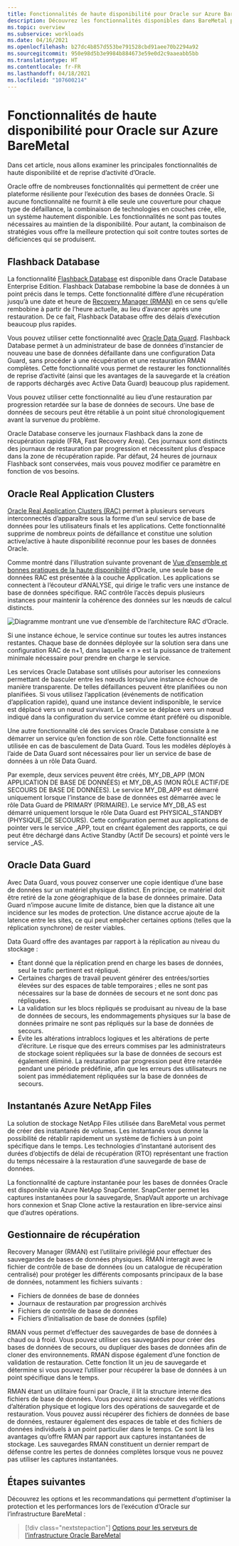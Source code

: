 ```yaml
---
title: Fonctionnalités de haute disponibilité pour Oracle sur Azure BareMetal
description: Découvrez les fonctionnalités disponibles dans BareMetal pour une base de données Oracle.
ms.topic: overview
ms.subservice: workloads
ms.date: 04/16/2021
ms.openlocfilehash: b27dc4b857d553be791528cbd91aee70b2294a92
ms.sourcegitcommit: 950e98d5b3e9984b884673e59e0d2c9aaeabb5bb
ms.translationtype: HT
ms.contentlocale: fr-FR
ms.lasthandoff: 04/18/2021
ms.locfileid: "107600214"
---
```

# <a name="high-availability-features-for-oracle-on-azure-baremetal"></a>Fonctionnalités de haute disponibilité pour Oracle sur Azure BareMetal

Dans cet article, nous allons examiner les principales fonctionnalités de haute disponibilité et de reprise d’activité d’Oracle.

Oracle offre de nombreuses fonctionnalités qui permettent de créer une plateforme résiliente pour l’exécution des bases de données Oracle. Si aucune fonctionnalité ne fournit à elle seule une couverture pour chaque type de défaillance, la combinaison de technologies en couches crée, elle, un système hautement disponible. Les fonctionnalités ne sont pas toutes nécessaires au maintien de la disponibilité. Pour autant, la combinaison de stratégies vous offre la meilleure protection qui soit contre toutes sortes de déficiences qui se produisent. 

## <a name="flashback-database"></a>Flashback Database

La fonctionnalité [Flashback Database](https://docs.oracle.com/en/database/oracle/oracle-database/21/rcmrf/FLASHBACK-DATABASE.html#GUID-584AC79A-40C5-45CA-8C63-DED3BE3A4511) est disponible dans Oracle Database Enterprise Edition. Flashback Database rembobine la base de données à un point précis dans le temps. Cette fonctionnalité diffère d’une récupération jusqu’à une date et heure de [Recovery Manager (RMAN)](https://docs.oracle.com/en/cloud/paas/db-backup-cloud/csdbb/performing-general-restore-and-recovery-operations.html) en ce sens qu’elle rembobine à partir de l’heure actuelle, au lieu d’avancer après une restauration. De ce fait, Flashback Database offre des délais d’exécution beaucoup plus rapides.
 
Vous pouvez utiliser cette fonctionnalité avec [Oracle Data Guard](https://docs.oracle.com/en/database/oracle/oracle-database/19/sbydb/preface.html#GUID-B6209E95-9DA8-4D37-9BAD-3F000C7E3590). Flashback Database permet à un administrateur de base de données d’instancier de nouveau une base de données défaillante dans une configuration Data Guard, sans procéder à une récupération et une restauration RMAN complètes. Cette fonctionnalité vous permet de restaurer les fonctionnalités de reprise d’activité (ainsi que les avantages de la sauvegarde et la création de rapports déchargés avec Active Data Guard) beaucoup plus rapidement.
 
Vous pouvez utiliser cette fonctionnalité au lieu d’une restauration par progression retardée sur la base de données de secours. Une base de données de secours peut être rétablie à un point situé chronologiquement avant la survenue du problème.
 
Oracle Database conserve les journaux Flashback dans la zone de récupération rapide (FRA, Fast Recovery Area). Ces journaux sont distincts des journaux de restauration par progression et nécessitent plus d’espace dans la zone de récupération rapide. Par défaut, 24 heures de journaux Flashback sont conservées, mais vous pouvez modifier ce paramètre en fonction de vos besoins.

## <a name="oracle-real-application-clusters"></a>Oracle Real Application Clusters

[Oracle Real Application Clusters (RAC)](https://docs.oracle.com/en/database/oracle/oracle-database/19/racad/introduction-to-oracle-rac.html#GUID-5A1B02A2-A327-42DD-A1AD-20610B2A9D92) permet à plusieurs serveurs interconnectés d’apparaître sous la forme d’un seul service de base de données pour les utilisateurs finals et les applications. Cette fonctionnalité supprime de nombreux points de défaillance et constitue une solution active/active à haute disponibilité reconnue pour les bases de données Oracle.

Comme montré dans l’illustration suivante provenant de [Vue d’ensemble et bonnes pratiques de la haute disponibilité](https://docs.oracle.com/en/database/oracle/oracle-database/19/haovw/ha-features.html) d’Oracle, une seule base de données RAC est présentée à la couche Application. Les applications se connectent à l’écouteur d’ANALYSE, qui dirige le trafic vers une instance de base de données spécifique. RAC contrôle l’accès depuis plusieurs instances pour maintenir la cohérence des données sur les nœuds de calcul distincts.

![Diagramme montrant une vue d’ensemble de l’architecture RAC d’Oracle.](media/oracle-high-availability/oracle-real-application-clusters.png)

Si une instance échoue, le service continue sur toutes les autres instances restantes. Chaque base de données déployée sur la solution sera dans une configuration RAC de n+1, dans laquelle « n » est la puissance de traitement minimale nécessaire pour prendre en charge le service.

Les services Oracle Database sont utilisés pour autoriser les connexions permettant de basculer entre les nœuds lorsqu’une instance échoue de manière transparente. De telles défaillances peuvent être planifiées ou non planifiées. Si vous utilisez l’application (événements de notification d’application rapide), quand une instance devient indisponible, le service est déplacé vers un nœud survivant. Le service se déplace vers un nœud indiqué dans la configuration du service comme étant préféré ou disponible.

Une autre fonctionnalité clé des services Oracle Database consiste à ne démarrer un service qu’en fonction de son rôle. Cette fonctionnalité est utilisée en cas de basculement de Data Guard. Tous les modèles déployés à l’aide de Data Guard sont nécessaires pour lier un service de base de données à un rôle Data Guard.

Par exemple, deux services peuvent être créés, MY\_DB\_APP (MON APPLICATION DE BASE DE DONNÉES) et MY\_DB\_AS (MON RÔLE ACTIF/DE SECOURS DE BASE DE DONNÉES). Le service MY\_DB\_APP est démarré uniquement lorsque l’instance de base de données est démarrée avec le rôle Data Guard de PRIMARY (PRIMAIRE). Le service MY\_DB\_AS est démarré uniquement lorsque le rôle Data Guard est PHYSICAL\_STANDBY (PHYSIQUE_DE SECOURS). Cette configuration permet aux applications de pointer vers le service \_APP, tout en créant également des rapports, ce qui peut être déchargé dans Active Standby (Actif De secours) et pointé vers le service \_AS.

## <a name="oracle-data-guard"></a>Oracle Data Guard

Avec Data Guard, vous pouvez conserver une copie identique d’une base de données sur un matériel physique distinct. En principe, ce matériel doit être retiré de la zone géographique de la base de données primaire. Data Guard n’impose aucune limite de distance, bien que la distance ait une incidence sur les modes de protection. Une distance accrue ajoute de la latence entre les sites, ce qui peut empêcher certaines options (telles que la réplication synchrone) de rester viables.

Data Guard offre des avantages par rapport à la réplication au niveau du stockage :

- Étant donné que la réplication prend en charge les bases de données, seul le trafic pertinent est répliqué.
- Certaines charges de travail peuvent générer des entrées/sorties élevées sur des espaces de table temporaires ; elles ne sont pas nécessaires sur la base de données de secours et ne sont donc pas répliquées.
- La validation sur les blocs répliqués se produisant au niveau de la base de données de secours, les endommagements physiques sur la base de données primaire ne sont pas répliqués sur la base de données de secours.
- Évite les altérations intrablocs logiques et les altérations de perte d’écriture. Le risque que des erreurs commises par les administrateurs de stockage soient répliquées sur la base de données de secours est également éliminé.
La restauration par progression peut être retardée pendant une période prédéfinie, afin que les erreurs des utilisateurs ne soient pas immédiatement répliquées sur la base de données de secours.

## <a name="azure-netapp-files-snapshots"></a>Instantanés Azure NetApp Files

La solution de stockage NetApp Files utilisée dans BareMetal vous permet de créer des instantanés de volumes. Les instantanés vous donne la possibilité de rétablir rapidement un système de fichiers à un point spécifique dans le temps. Les technologies d’instantané autorisent des durées d’objectifs de délai de récupération (RTO) représentant une fraction du temps nécessaire à la restauration d’une sauvegarde de base de données.

La fonctionnalité de capture instantanée pour les bases de données Oracle est disponible via Azure NetApp SnapCenter. SnapCenter permet les captures instantanées pour la sauvegarde, SnapVault apporte un archivage hors connexion et Snap Clone active la restauration en libre-service ainsi que d’autres opérations.

## <a name="recovery-manager"></a>Gestionnaire de récupération

Recovery Manager (RMAN) est l’utilitaire privilégié pour effectuer des sauvegardes de bases de données physiques. RMAN interagit avec le fichier de contrôle de base de données (ou un catalogue de récupération centralisé) pour protéger les différents composants principaux de la base de données, notamment les fichiers suivants :

- Fichiers de données de base de données
- Journaux de restauration par progression archivés
- Fichiers de contrôle de base de données
- Fichiers d’initialisation de base de données (spfile)

RMAN vous permet d’effectuer des sauvegardes de base de données à chaud ou à froid. Vous pouvez utiliser ces sauvegardes pour créer des bases de données de secours, ou dupliquer des bases de données afin de cloner des environnements. RMAN dispose également d’une fonction de validation de restauration. Cette fonction lit un jeu de sauvegarde et détermine si vous pouvez l’utiliser pour récupérer la base de données à un point spécifique dans le temps.

RMAN étant un utilitaire fourni par Oracle, il lit la structure interne des fichiers de base de données. Vous pouvez ainsi exécuter des vérifications d’altération physique et logique lors des opérations de sauvegarde et de restauration. Vous pouvez aussi récupérer des fichiers de données de base de données, restaurer également des espaces de table et des fichiers de données individuels à un point particulier dans le temps. Ce sont là les avantages qu’offre RMAN par rapport aux captures instantanées de stockage. Les sauvegardes RMAN constituent un dernier rempart de défense contre les pertes de données complètes lorsque vous ne pouvez pas utiliser les captures instantanées.

## <a name="next-steps"></a>Étapes suivantes

Découvrez les options et les recommandations qui permettent d’optimiser la protection et les performances lors de l’exécution d’Oracle sur l’infrastructure BareMetal :

> [!div class="nextstepaction"]
> [Options pour les serveurs de l’infrastructure Oracle BareMetal](options-considerations-high-availability.md)

